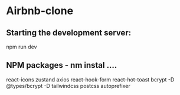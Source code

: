 # Airbnb-clone

## Starting the development server:
npm run dev

## NPM packages - nm instal ....
react-icons
zustand
axios
react-hook-form
react-hot-toast
bcrypt
-D @types/bcrypt
-D tailwindcss postcss autoprefixer
